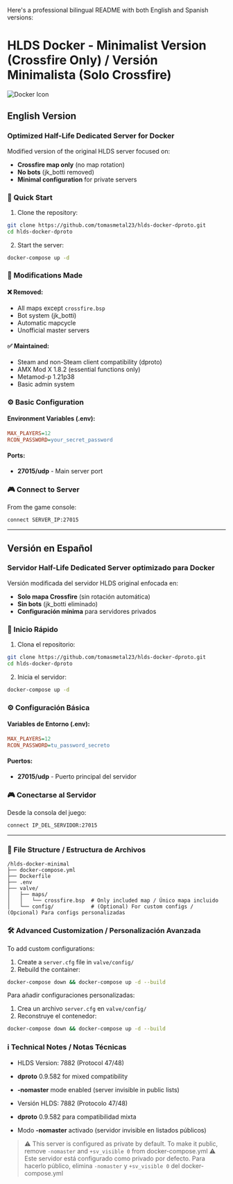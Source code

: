 Here's a professional bilingual README with both English and Spanish versions:

# HLDS Docker - Minimalist Version (Crossfire Only) / Versión Minimalista (Solo Crossfire)

![Docker Icon](https://img.icons8.com/color/48/000000/docker.png)

## English Version

### Optimized Half-Life Dedicated Server for Docker

Modified version of the original HLDS server focused on:
- **Crossfire map only** (no map rotation)
- **No bots** (jk_botti removed)
- **Minimal configuration** for private servers

### 🚀 Quick Start

1. Clone the repository:
```bash
git clone https://github.com/tomasmetal23/hlds-docker-dproto.git
cd hlds-docker-dproto
```

2. Start the server:
```bash
docker-compose up -d
```

### 🔧 Modifications Made

#### ❌ Removed:
- All maps except `crossfire.bsp`
- Bot system (jk_botti)
- Automatic mapcycle
- Unofficial master servers

#### ✅ Maintained:
- Steam and non-Steam client compatibility (dproto)
- AMX Mod X 1.8.2 (essential functions only)
- Metamod-p 1.21p38
- Basic admin system

### ⚙️ Basic Configuration

#### Environment Variables (.env):
```ini
MAX_PLAYERS=12
RCON_PASSWORD=your_secret_password
```

#### Ports:
- **27015/udp** - Main server port

### 🎮 Connect to Server
From the game console:
```bash
connect SERVER_IP:27015
```

---

## Versión en Español

### Servidor Half-Life Dedicated Server optimizado para Docker

Versión modificada del servidor HLDS original enfocada en:
- **Solo mapa Crossfire** (sin rotación automática)
- **Sin bots** (jk_botti eliminado)
- **Configuración mínima** para servidores privados

### 🚀 Inicio Rápido

1. Clona el repositorio:
```bash
git clone https://github.com/tomasmetal23/hlds-docker-dproto.git
cd hlds-docker-dproto
```

2. Inicia el servidor:
```bash
docker-compose up -d
```

### ⚙️ Configuración Básica

#### Variables de Entorno (.env):
```ini
MAX_PLAYERS=12
RCON_PASSWORD=tu_password_secreto
```

#### Puertos:
- **27015/udp** - Puerto principal del servidor

### 🎮 Conectarse al Servidor
Desde la consola del juego:
```bash
connect IP_DEL_SERVIDOR:27015
```

---

### 📂 File Structure / Estructura de Archivos
```
/hlds-docker-minimal
├── docker-compose.yml
├── Dockerfile
├── .env
├── valve/
│   ├── maps/
│   │   └── crossfire.bsp  # Only included map / Único mapa incluido
│   └── config/            # (Optional) For custom configs / (Opcional) Para configs personalizadas
```

### 🛠 Advanced Customization / Personalización Avanzada

To add custom configurations:
1. Create a `server.cfg` file in `valve/config/`
2. Rebuild the container:
```bash
docker-compose down && docker-compose up -d --build
```

Para añadir configuraciones personalizadas:
1. Crea un archivo `server.cfg` en `valve/config/`
2. Reconstruye el contenedor:
```bash
docker-compose down && docker-compose up -d --build
```

### ℹ️ Technical Notes / Notas Técnicas
- HLDS Version: 7882 (Protocol 47/48)
- **dproto** 0.9.582 for mixed compatibility
- **-nomaster** mode enabled (server invisible in public lists)

- Versión HLDS: 7882 (Protocolo 47/48)
- **dproto** 0.9.582 para compatibilidad mixta
- Modo **-nomaster** activado (servidor invisible en listados públicos)

> ⚠️ This server is configured as private by default. To make it public, remove `-nomaster` and `+sv_visible 0` from docker-compose.yml
> ⚠️ Este servidor está configurado como privado por defecto. Para hacerlo público, elimina `-nomaster` y `+sv_visible 0` del docker-compose.yml
